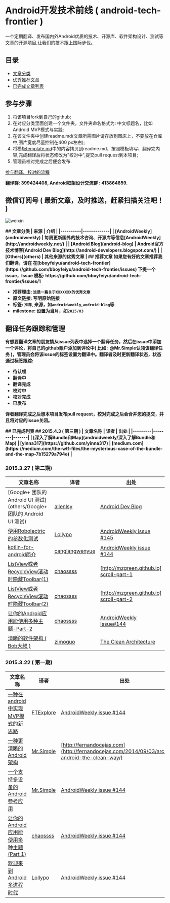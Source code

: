 # Android开发技术前线 ( android-tech-frontier )
一个定期翻译、发布国内外Android优质的技术、开源库、软件架构设计、测试等文章的开源项目,让我们的技术跟上国际步伐。


## 目录
* [文章分类](#category)
* [优秀推荐文章](#recommend)
* [已完成文章列表](#articles)

## 参与步骤
1. 将该项目fork到自己的github;
2. 在对应分类里面创建一个文件夹，文件夹命名格式为: 中文标题名，比如Android MVP模式与实践;
3. 在该文件夹中创建readme.md(文章所需图片请存放到图床上，不要放在仓库中,图片宽度尽量控制在400 px左右);
3. 将模板[template.md](template.md)中的内容拷贝到readme.md，按照模板填写、翻译完内容,完成翻译后将状态修改为"校对中",提交pull request到本项目;
4. 管理员校对完成之后便会发布.   

[参与翻译、校对的流程](翻译项目协作流程.md)

**翻译群: 399424408, Android框架设计交流群 : 413864859.**

## 微信订阅号 ( 最新文章，及时推送，赶紧扫描关注吧！ )
![weixin](http://img.blog.csdn.net/20150320083829337)

<b id="category" />
## 文章分类
|   来源    |   介绍     |
|----------|-------------|
| [AndroidWeekly](androidweekly) | 每周更新国外的技术咨询、开源库等信息[AndroidWeekly](http://androidweekly.net/) |
| [Android Blog](android-blog) | Android官方技术博客[Android Dev Blog](http://android-developers.blogspot.com/) |
| [Others](others) | 其他来源的优秀文章 |

<b id="recommend" />
## 推荐文章
如果您有好的文章推荐我们翻译，请在 在[bboyfeiyu/android-tech-frontier](https://github.com/bboyfeiyu/android-tech-frontier/issues) 下提一个issue，Issue 模板: 
https://github.com/bboyfeiyu/android-tech-frontier/issues/1

* 推荐理由: `这是一篇关于XXXXXXX的优秀文章`
* 原文链接: 写明原始链接
* 标签: `推荐`, 来源，如`androidweekly`,`android-blog`等
* milestone: 设置为当月，如`2015/03`


## 翻译任务跟踪和管理

有想要翻译文章的朋友情从issue列表中选择一个翻译任务，然后在issue中添加一个评论，将自己的github账户添加到评论中( 比如 : @Mr.Simple认领该翻译任务 )，管理员会将该issue的标签设置为翻译中。翻译者及时更新翻译状态，状态通过标签跟踪:

* 待认领
* 翻译中
* 翻译完成
* 校对中
* 校对完成
* 已发布

译者翻译完成之后想本项目发布pull request，校对完成之后会合并您的提交，并且将对应的issue关闭。


<b id="articles" />
## 已完成列表
## 2015.4.3 ( 第三期 )
| 文章名称 |   译者  |  出处  |
|---------|--------|-------|
| [深入了解Bundle和Map](androidweekly/深入了解Bundle和Map)  | [yinna317](https://github.com/yinna317)       |   [medium.com](https://medium.com/the-wtf-files/the-mysterious-case-of-the-bundle-and-the-map-7b15279a794e)    |



### 2015.3.27 ( 第二期)
| 文章名称 |   译者  |  出处  |
|---------|--------|-------|
| [Google+ 团队的 Android UI 测试](others/Google+ 团队的 Android UI 测试)  | [allenlsy](http://allelsy.com)       |   [Android Dev Blog](http://googletesting.blogspot.sg/2013/08/how-google-team-tests-mobile-apps.html)    |
| [使用Robolectric的参数化测试](others/使用Robolectric的参数化测试)  | [Lollypo](https://github.com/Lollypo)       |    [AndroidWeekly issue #145](http://androidweekly.net/issues/issue-145)    |
| [kotlin-for-android简介](androidweekly/kotlin-for-android简介)  | [canglangwenyue](https://github.com/canglangwenyue)       |    [AndroidWeekly issue #144](http://androidweekly.net/issues/issue-144)    |
|[ListView或者RecycleView滚动时隐藏Toolbar(1)](androidweekly/ListView或者RecycleView滚动时隐藏Toolbar-part-1)  | [chaossss](https://github.com/chaossss)       |    [http://mzgreen.github.io] [scroll-part-1] |  
|[ListView或者RecycleView滚动时隐藏Toolbar(2)](androidweekly/ListView或者RecycleView滚动时隐藏Toolbar-part-2)  | [chaossss](https://github.com/chaossss)       |    [http://mzgreen.github.io] [scroll-part-2]    |
|[让你的Android应用能使用多种主题-Part-2](androidweekly/让你的Android应用能使用多种主题-Part-2)  | [chaossss](https://github.com/chaossss)       |    [AndroidWeekly Issue#144](http://androidweekly.net/issues/issue-144)    |
| [清晰的软件架构 ( Bob大叔 )](others/清晰的软件架构)  | [zimoguo](https://github.com/zimoguo)       | [The Clean Architecture](http://blog.8thlight.com/uncle-bob/2012/08/13/the-clean-architecture.html)    |



[scroll-part-1]: http://mzgreen.github.io/2015/02/15/How-to-hideshow-Toolbar-when-list-is-scroling%28part1%29/
[scroll-part-2]: http://mzgreen.github.io/2015/02/28/How-to-hideshow-Toolbar-when-list-is-scrolling(part2)

### 2015.3.22 ( 第一期)
| 文章名称 |   译者  |  出处  |
|---------|--------|-------|
| [一种在android中实现MVP模式的新思路](androidweekly/一种在android中实现MVP模式的新思路)  | [FTExplore](https://github.com/FTExplore)       |   [AndroidWeekly issue #144](http://blog.cainwong.com/android-mvp-an-alternate-approach/)    |
| [一种更清晰的Android架构](others/一种更清晰的Android架构)  | [Mr.Simple](https://github.com/bboyfeiyu)       |   [http://fernandocejas.com](http://fernandocejas.com/2014/09/03/architecting-android-the-clean-way/)    |
| [一个支持多设备的Android参考应用](androidweekly/一个支持多设备的Android参考应用) | [Mr.Simple](https://github.com/bboyfeiyu) |   [AndroidWeekly issue #144](http://androidweekly.net/issues/issue-144)    |
| [让你的Android应用能使用多种主题 (Part 1)](androidweekly/让你的Android应用能使用多种主题-Part-1) | [chaossss](https://github.com/chaossss) |   [AndroidWeekly issue #144](http://androidweekly.net/issues/issue-144)    |
| [欢迎来到Android多进程时代](androidweekly/欢迎来到Android多进程时代)  | [Lollypo](https://github.com/Lollypo)       |   [AndroidWeekly issue #144](http://androidweekly.net/issues/issue-144)    |
